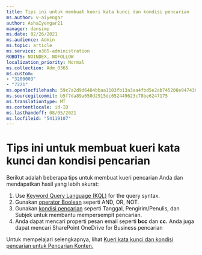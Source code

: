 ```yaml
---
title: Tips ini untuk membuat kueri kata kunci dan kondisi pencarian
ms.author: v-aiyengar
author: AshaIyengar21
manager: dansimp
ms.date: 02/26/2021
ms.audience: Admin
ms.topic: article
ms.service: o365-administration
ROBOTS: NOINDEX, NOFOLLOW
localization_priority: Normal
ms.collection: Adm_O365
ms.custom:
- "3200003"
- "7221"
ms.openlocfilehash: 59c7a2d9d6484bbaa1103fb13a3aa4fbd5e2ab745208e9474362029cf6406234
ms.sourcegitcommit: b5f7da89a650d2915dc652449623c78be6247175
ms.translationtype: MT
ms.contentlocale: id-ID
ms.lasthandoff: 08/05/2021
ms.locfileid: "54119107"
---
```

# <a name="tips-for-building-keyword-queries-and-search-conditions"></a>Tips ini untuk membuat kueri kata kunci dan kondisi pencarian

Berikut adalah beberapa tips untuk membuat kueri pencarian Anda dan mendapatkan hasil yang lebih akurat:

1. Use [Keyword Query Language (KQL)](https://go.microsoft.com/fwlink/?linkid=2101591) for the query syntax.
1. Gunakan [operator Boolean](https://go.microsoft.com/fwlink/?linkid=2101592) seperti AND, OR, NOT.
1. Gunakan [kondisi pencarian](https://go.microsoft.com/fwlink/?linkid=2102410) seperti Tanggal, Pengirim/Penulis, dan Subjek untuk membantu mempersempit pencarian.
1. Anda dapat mencari properti pesan email seperti **bcc** dan **cc.** Anda juga dapat mencari SharePoint OneDrive for Business pencarian

Untuk mempelajari selengkapnya, lihat [Kueri kata kunci dan kondisi pencarian untuk Pencarian Konten.](https://go.microsoft.com/fwlink/?linkid=2102411)
